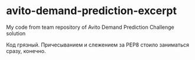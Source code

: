 # avito-demand-prediction-excerpt
My code from team repository of Avito Demand Prediction Challenge solution

Код грязный. Причесыванием и слежением за PEP8 стоило заниматься сразу, конечно.
